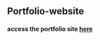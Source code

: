 ## Portfolio-website

#### access the portfolio site [here](https://azeem110201.github.io/Portfolio-website) 
